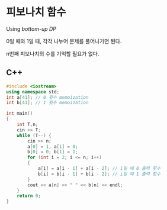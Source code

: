 # 피보나치 함수
Using _bottom-up DP_  

0일 때와 1일 때, 각각 나누어 문제를 풀어나가면 된다.

n번째 피보나치의 수를 기억할 필요가 없다.

## C++
```c++
#include <iostream>
using namespace std;
int a[41]; // 0 횟수 memoization
int b[41]; // 1 횟수 memoization

int main()
{
	int T,n;
	cin >> T;
	while (T--) {
		cin >> n;
		a[0] = 1, a[1] = 0;
		b[0] = 0; b[1] = 1;
		for (int i = 2; i <= n; i++)
		{
			a[i] = a[i - 1] + a[i - 2]; // i일 때 0 출력 횟수
			b[i] = b[i - 1] + b[i - 2]; // i일 때 1 출력 횟수
		}
		cout << a[n] << " " << b[n] << endl;
	}
	return 0;
}
```
